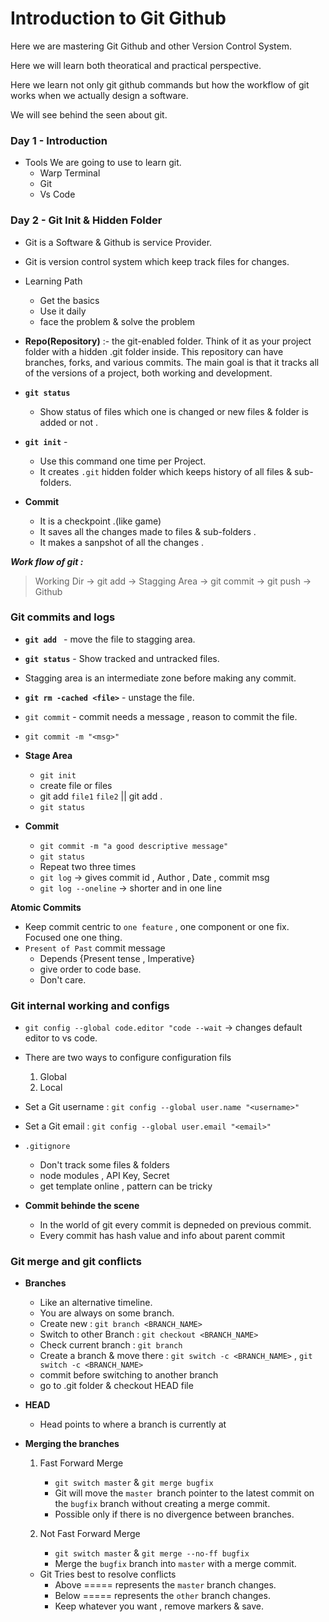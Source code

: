 # Introduction to Git Github

Here we are mastering Git Github and other Version Control System. 

Here we will learn both theoratical and practical perspective.

Here we learn not only git github commands but how the workflow of git works when we actually design a software.

We will see behind the seen about git.

### Day 1 - Introduction

- Tools We are going to use to learn git.
    - Warp Terminal 
    - Git
    - Vs Code

### Day 2 - Git Init & Hidden Folder

- Git is a Software & Github is service Provider.
- Git is version control system which keep track files for changes.
- Learning Path
    - Get the basics
    - Use it daily
    - face the problem & solve the problem

- **Repo(Repository)** :- the git-enabled folder. Think of it as your project folder with a hidden .git folder inside. This repository can have branches, forks, and various commits. The main goal is that it tracks all of the versions of a project, both working and development.

- **`git status`** 
    - Show status of files which one is changed or new files & folder is added or not .

- **`git init`** -
    - Use this command one time per Project.
    - It creates `.git` hidden folder which keeps history of all files & sub-folders.

- **Commit**  
    - It is a checkpoint .(like game)
    - It saves all the changes made to files & sub-folders .
    - It makes a sanpshot of all the changes .

***Work flow of git :*** 

> Working Dir -> git add -> Stagging Area -> git commit -> git push -> Github

### Git commits and logs

- **`git add `** - move the file to stagging area.
- **`git status`** - Show tracked and untracked files.
- Stagging area is an intermediate zone before making any commit.
- **`git rm -cached <file>`** - unstage the file.
- `git commit` - commit needs a message , reason to commit the file.
- `git commit -m "<msg>"`

- **Stage Area**
    - `git init`
    - create file or files
    - git add `file1` `file2` || git add .
    - `git status`

- **Commit**
    - `git commit -m "a good descriptive message"`
    - `git status`
    - Repeat two three times
    - `git log` -> gives commit id , Author , Date , commit msg
    - `git log --oneline` -> shorter and in one line 

**Atomic Commits**
- Keep commit centric to `one feature` , one component or one fix. Focused one one thing.
- `Present of Past` commit message
    - Depends {Present tense , Imperative}
    - give order to code base.
    - Don't care.

### Git internal working and configs

- `git config --global code.editor "code --wait` -> changes default editor to vs code.

- There are two ways to configure configuration fils
    1. Global
    2. Local

- Set a Git username : `git config --global user.name "<username>"`
- Set a Git email : `git config --global user.email "<email>"`

- `.gitignore`
    - Don't track some files & folders
    - node modules , API Key, Secret
    - get template online , pattern can be tricky

- **Commit behinde the scene**
    - In the world of git every commit is depneded on previous commit.
    - Every commit has hash value and info about parent commit 

### Git merge and git conflicts

- **Branches**
    - Like an alternative timeline.
    - You are always on some branch.
    - Create new : `git branch <BRANCH_NAME>`
    - Switch to other Branch : `git checkout <BRANCH_NAME>`
    - Check current branch : `git branch`
    - Create a branch & move there : `git switch -c <BRANCH_NAME>` , `git switch -c <BRANCH_NAME>`
    - commit before switching to another branch
    - go to .git folder & checkout HEAD file

- **HEAD**
    - Head points to where a branch is currently at

- **Merging the branches**
    1. Fast Forward Merge
        - `git switch master` & `git merge bugfix`
        -  Git will move the `master `branch pointer to the latest commit on the `bugfix` branch without creating a merge commit.
        - Possible only if there is no divergence between branches.
    
    2. Not Fast Forward Merge
        - `git switch master` & `git merge --no-ff bugfix`
        - Merge the `bugfix` branch into `master` with a merge commit.

    - Git Tries best to resolve conflicts
        - Above ===== represents the `master` branch changes.
        - Below ===== represents the `other` branch changes.
        - Keep whatever you want , remove markers & save.